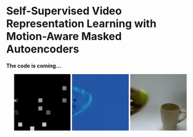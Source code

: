 # Self-Supervised Video Representation Learning with Motion-Aware Masked Autoencoders
**The code is coming...**
<div align="center">
  <img width="30%" alt="Mask illustration" src="./pic/mask.gif">
  <img width="30%" alt="Diff illustration" src="./pic/diff.gif">
    <img width="30%" alt="Space illustration" src="./pic/space.gif">

</div>



